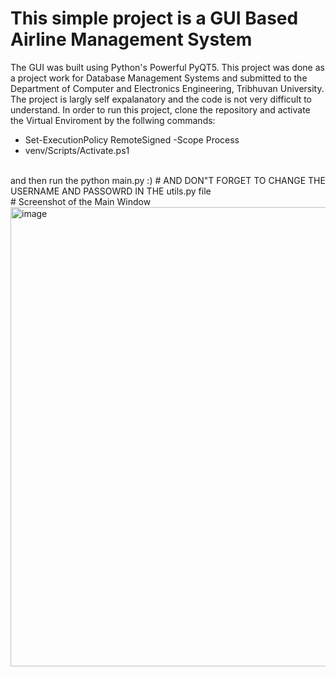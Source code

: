 # This simple project is a GUI Based Airline Management System
The GUI was built using Python's Powerful PyQT5. This project was done as a project work for Database Management Systems and submitted to the Department of Computer and Electronics Engineering, Tribhuvan University. The project is largly self expalanatory and the code is not very difficult to understand. In order to run this project, clone the repository and activate the Virtual Enviroment by the follwing commands: <br>
<ul>
    <li>Set-ExecutionPolicy RemoteSigned -Scope Process
    <li>venv/Scripts/Activate.ps1
</ul>
<br>
and then run the python main.py :)
# AND DON"T FORGET TO CHANGE THE USERNAME AND PASSOWRD IN THE utils.py file
<br>
# Screenshot of the Main Window
<img width="1093" height="735" alt="image" src="https://github.com/user-attachments/assets/14fca182-1944-4082-a147-16667be6f1b2" />

